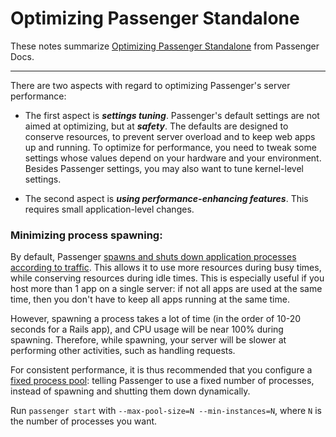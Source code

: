 # Optimizing Passenger Standalone

These notes summarize [Optimizing Passenger Standalone](https://www.phusionpassenger.com/library/config/standalone/optimization/) from Passenger Docs. 

---

There are two aspects with regard to optimizing Passenger's server performance:

-   The first aspect is **_settings tuning_**. Passenger's default settings are not aimed at optimizing, but at **_safety_**. The defaults are designed to conserve resources, to prevent server overload and to keep web apps up and running. To optimize for performance, you need to tweak some settings whose values depend on your hardware and your environment.    
    Besides Passenger settings, you may also want to tune kernel-level settings.
    
-   The second aspect is **_using performance-enhancing features_**. This requires small application-level changes.

### Minimizing process spawning:
By default, Passenger [spawns and shuts down application processes according to traffic](https://www.phusionpassenger.com/library/config/standalone/dynamic_scaling_vs_fixed_app_processes/). This allows it to use more resources during busy times, while conserving resources during idle times. This is especially useful if you host more than 1 app on a single server: if not all apps are used at the same time, then you don't have to keep all apps running at the same time.

However, spawning a process takes a lot of time (in the order of 10-20 seconds for a Rails app), and CPU usage will be near 100% during spawning. Therefore, while spawning, your server will be slower at performing other activities, such as handling requests.

For consistent performance, it is thus recommended that you configure a [fixed process pool](https://www.phusionpassenger.com/library/config/standalone/dynamic_scaling_vs_fixed_app_processes/?a=fixed): telling Passenger to use a fixed number of processes, instead of spawning and shutting them down dynamically.

Run `passenger start` with `--max-pool-size=N --min-instances=N`, where `N` is the number of processes you want.
<!--stackedit_data:
eyJoaXN0b3J5IjpbLTE5NDk2NDYwOTksMTUwNDM0ODUxN119
-->
